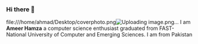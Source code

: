 ### Hi there 👋
file:///home/ahmad/Desktop/coverphoto.png![Uploading image.png…]()
I am __Ameer Hamza__ a computer science enthusiast graduated from FAST-National University of Computer and Emerging Sciences. I am from Pakistan
<!--
**ItzAmeerHamza/ItzAmeerHamza** is a ✨ _special_ ✨ repository because its `README.md` (this file) appears on your GitHub profile.

class Person {
  constructor() {

    this.name = "Ameer Hamza";

    this.traits = ["Engineering", "DEV", "CS Geek"];

    this.age = 21;                                                      
  }
 }
Here are some ideas to get you started:

- 🔭 I’m currently working on ...
- 🌱 I’m currently learning ...
- 👯 I’m looking to collaborate on ...
- 🤔 I’m looking for help with ...
- 💬 Ask me about ...
- 📫 How to reach me: ...
- 😄 Pronouns: ...
- ⚡ Fun fact: ...
-->
